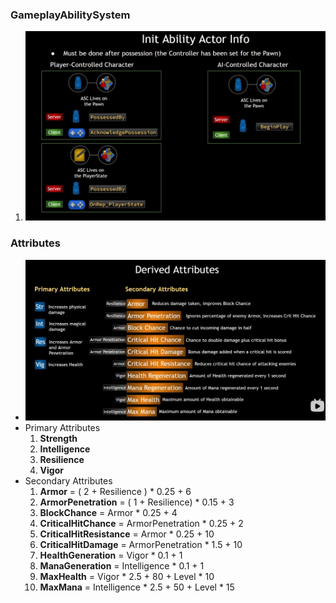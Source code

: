 ### GameplayAbilitySystem
1.  ![alt text](TF]EBWM]}SVZ()}[SXR5JV5.png)
### Attributes
- ![alt text](image.png)
- Primary Attributes
  1. **Strength**
  2. **Intelligence**
  3. **Resilience**
  4. **Vigor**
- Secondary Attributes
  1. **Armor** = ( 2 + Resilience ) * 0.25 + 6
  2. **ArmorPenetration** = ( 1 + Resilience) * 0.15 + 3
  3. **BlockChance** = Armor * 0.25 + 4
  4. **CriticalHitChance** = ArmorPenetration * 0.25 + 2
  5. **CriticalHitResistance** = Armor * 0.25 + 10
  6. **CriticalHitDamage** = ArmorPenetration * 1.5 + 10
  7. **HealthGeneration** = Vigor * 0.1 + 1
  8. **ManaGeneration** = Intelligence * 0.1 + 1
  9. **MaxHealth** = Vigor * 2.5 + 80 + Level * 10
  10. **MaxMana** = Intelligence * 2.5 + 50 + Level * 15
